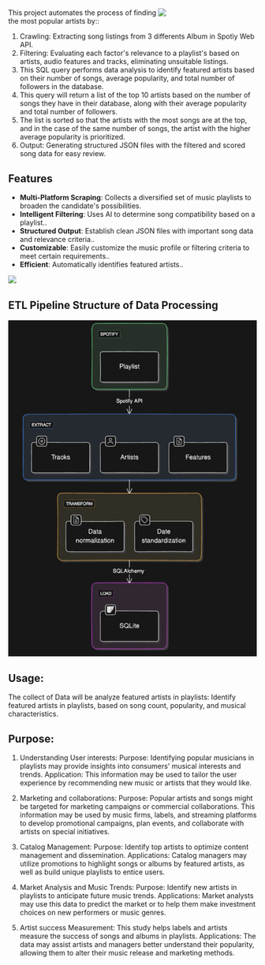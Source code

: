 # 

<img align="right" width="200" src="banner.jpg">

This project automates the process of finding the most popular artists by::

1. Crawling: Extracting song listings from 3 differents Album in Spotìy Web API.
2. Filtering: Evaluating each factor's relevance to a playlist's based on artists, audio features and tracks, eliminating unsuitable listings.
3. This SQL query performs data analysis to identify featured artists based on their number of songs, average popularity, and total number of followers in the database.
4. This query will return a list of the top 10 artists based on the number of songs they have in their database, along with their average popularity and total number of followers. 
5. The list is sorted so that the artists with the most songs are at the top, and in the case of the same number of songs, the artist with the higher average popularity is prioritized.
6. Output: Generating structured JSON files with the filtered and scored song data for easy review.

## Features
- **Multi-Platform Scraping**: Collects a diversified set of music playlists to broaden the candidate's possibilities.
- **Intelligent Filtering**: Uses AI to determine song compatibility based on a playlist..
- **Structured Output**: Establish clean JSON files with important song data and relevance criteria..
- **Customizable**: Easily customize the music profile or filtering criteria to meet certain requirements..
- **Efficient**: Automatically identifies featured artists..

<img width="500" src="pipeline.png">

## ETL Pipeline Structure of Data Processing
![alt text](image.png)


## Usage: 
The collect of Data will be analyze featured artists in playlists: Identify featured artists in playlists, based on song count, popularity, and musical characteristics.

## Purpose:
1. Understanding User interests: 
Purpose: Identifying popular musicians in playlists may provide insights into consumers' musical interests and trends.
Application: This information may be used to tailor the user experience by recommending new music or artists that they would like.

2. Marketing and collaborations: 
Purpose: Popular artists and songs might be targeted for marketing campaigns or commercial collaborations.
This information may be used by music firms, labels, and streaming platforms to develop promotional campaigns, plan events, and collaborate with artists on special initiatives.

3. Catalog Management: 
Purpose: Identify top artists to optimize content management and dissemination.
Applications: Catalog managers may utilize promotions to highlight songs or albums by featured artists, as well as build unique playlists to entice users.

4. Market Analysis and Music Trends: 
Purpose: Identify new artists in playlists to anticipate future music trends.
Applications: Market analysts may use this data to predict the market or to help them make investment choices on new performers or music genres.

5. Artist success Measurement: This study helps labels and artists measure the success of songs and albums in playlists.
Applications: The data may assist artists and managers better understand their popularity, allowing them to alter their music release and marketing methods.
